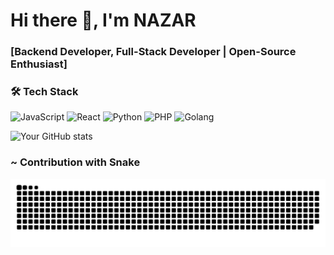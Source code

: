 # Hi there 👋, I'm NAZAR
### [Backend Developer, Full-Stack Developer | Open-Source Enthusiast]

### 🛠 Tech Stack
![JavaScript](https://img.shields.io/badge/-JavaScript-F7DF1E?logo=javascript&logoColor=black)
![React](https://img.shields.io/badge/-React-61DAFB?logo=react&logoColor=black)
![Python](https://img.shields.io/badge/-Python-black?logo=python&logoColor=yellow)
![PHP](https://img.shields.io/badge/-PHP-3776AB?logo=PHP&logoColor=white)
![Golang](https://img.shields.io/badge/-Golang-white?logo=go&logoColor=3776AB)

![Your GitHub stats](https://github-readme-stats.vercel.app/api?username=Nazar&show_icons=true&theme=radical)

### ~ Contribution with Snake
<picture>
  <source
    media="(prefers-color-scheme: dark)"
    srcset="https://raw.githubusercontent.com/platane/snk/output/github-contribution-grid-snake-dark.svg"
  />
  <source
    media="(prefers-color-scheme: light)"
    srcset="https://raw.githubusercontent.com/platane/snk/output/github-contribution-grid-snake.svg"
  />
  <img
    alt="github contribution grid snake animation"
    src="https://raw.githubusercontent.com/platane/snk/output/github-contribution-grid-snake.svg"
  />
</picture>
